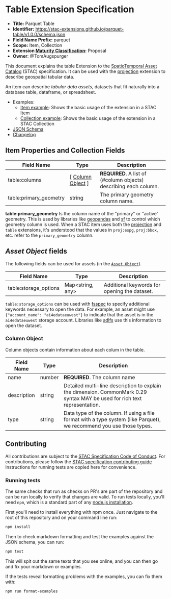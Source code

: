 # Table Extension Specification

- **Title:** Parquet Table
- **Identifier:** <https://stac-extensions.github.io/parquet-table/v1.0.0/schema.json>
- **Field Name Prefix:** parquet
- **Scope:** Item, Collection
- **Extension [Maturity Classification](https://github.com/radiantearth/stac-spec/tree/master/extensions/README.md#extension-maturity):** Proposal
- **Owner**: @TomAugspurger

This document explains the table Extension to the [SpatioTemporal Asset Catalog](https://github.com/radiantearth/stac-spec) (STAC) specification.
It can be used with the [projection] extension to describe geospatial tabular data.

An item can describe *tabular data assets*, datasets that fit naturally into a database table, dataframe, or spreadsheet.

- Examples:
  - [Item example](examples/item.json): Shows the basic usage of the extension in a STAC Item
  - [Collection example](examples/collection.json): Shows the basic usage of the extension in a STAC Collection
- [JSON Schema](json-schema/schema.json)
- [Changelog](./CHANGELOG.md)

## Item Properties and Collection Fields

|       Field Name       |                Type                 |                            Description                            |
| ---------------------- | ----------------------------------- | ----------------------------------------------------------------- |
| table:columns          | [ [Column Object](#column-object) ] | **REQUIRED**. A list of (#column objects) describing each column. |
| table:primary_geometry | string                              | The primary geometry column name.                                 |

**table:primary_geometry** Is the column name of the "primary" or "active" geometry. This is used by libraries like [geopandas] and [sf]
to control which geometry column is used. When a STAC item uses both the [projection] and `table` extensions, it's understood that the
values in `proj:espg`, `proj:bbox`, etc. refer to the `primary_geometry` column.

## *Asset Object* fields

The following fields can be used for assets (in the [`Asset Object`](https://github.com/radiantearth/stac-spec/blob/master/item-spec/item-spec.md#asset-object)).

|      Field Name       |       Type       |                 Description                  |
| --------------------- | ---------------- | -------------------------------------------- |
| table:storage_options | Map<string, any> | Additional keywords for opening the dataset. |

``table:storage_options`` can be used with [fsspec](https://filesystem-spec.readthedocs.io/en/latest/) to specify additional keywords
necessary to open the data. For example, an asset might use ``{"account_name": "ai4edataeuwest"}`` to indicate that the asset is
in the ``ai4edataeuwest`` storage account. Libraries like [adlfs](https://github.com/dask/adlfs) use this information to open the dataset.

### Column Object

Column objects contain information about each colum in the table.

| Field Name  |  Type  |                                                        Description                                                         |
| ----------- | ------ | -------------------------------------------------------------------------------------------------------------------------- |
| name        | number | **REQUIRED**. The column name                                                                                              |
| description | string | Detailed multi-line description to explain the dimension. CommonMark 0.29 syntax MAY be used for rich text representation. |
| type        | string | Data type of the column. If using a file format with a type system (like Parquet), we recommend you use those types.       |

## Contributing

All contributions are subject to the
[STAC Specification Code of Conduct](https://github.com/radiantearth/stac-spec/blob/master/CODE_OF_CONDUCT.md).
For contributions, please follow the
[STAC specification contributing guide](https://github.com/radiantearth/stac-spec/blob/master/CONTRIBUTING.md) Instructions
for running tests are copied here for convenience.

### Running tests

The same checks that run as checks on PR's are part of the repository and can be run locally to verify that changes are valid. 
To run tests locally, you'll need `npm`, which is a standard part of any [node.js installation](https://nodejs.org/en/download/).

First you'll need to install everything with npm once. Just navigate to the root of this repository and on 
your command line run:
```bash
npm install
```

Then to check markdown formatting and test the examples against the JSON schema, you can run:
```bash
npm test
```

This will spit out the same texts that you see online, and you can then go and fix your markdown or examples.

If the tests reveal formatting problems with the examples, you can fix them with:
```bash
npm run format-examples
```

[geopandas]: https://geopandas.org/
[sf]: https://r-spatial.github.io/sf/index.html
[projection]: https://github.com/stac-extensions/projection
